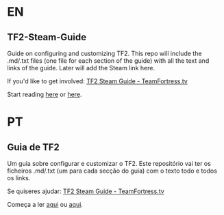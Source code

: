 # EN
## TF2-Steam-Guide

Guide on configuring and customizing TF2.
This repo will include the .md/.txt files (one file for each section of the guide) with all the text and links of the guide.
Later will add the Steam link here.

If you'd like to get involved: [TF2 Steam Guide - TeamFortress.tv](http://www.teamfortress.tv/26085/tf2-steam-guide)

Start reading [here](./EN/Intro.md) or [here](http://siiky.github.io/TF2-Guide/EN/Intro.md.html).

# PT
## Guia de TF2

Um guia sobre configurar e customizar o TF2. Este repositório vai ter os ficheiros .md/.txt (um para cada secção do guia) com o texto todo e todos os links.

Se quiseres ajudar: [TF2 Steam Guide - TeamFortress.tv](http://www.teamfortress.tv/26085/tf2-steam-guide)

Começa a ler [aqui](./PT/Intro.md) ou [aqui](http://siiky.github.io/TF2-Guide/PT/Intro.md.html).

